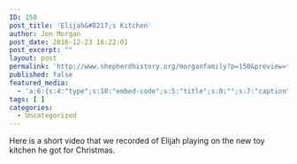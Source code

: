 ```yaml
---
ID: 150
post_title: 'Elijah&#8217;s Kitchen'
author: Jon Morgan
post_date: 2016-12-23 16:22:01
post_excerpt: ""
layout: post
permalink: 'http://www.shepherdhistory.org/morganfamily?p=150&preview=true&preview_id=150'
published: false
featured_media:
  - 'a:6:{s:4:"type";s:10:"embed-code";s:5:"title";s:0:"";s:7:"caption";s:0:"";s:6:"credit";s:0:"";s:3:"url";s:0:"";s:5:"embed";s:122:"<iframe width="560" height="315" src="https://www.youtube.com/embed/VrD7njvmpo4" frameborder="0" allowfullscreen></iframe>";}'
tags: [ ]
categories:
  - Uncategorized
---
```

Here is a short video that we recorded of Elijah playing on the new toy kitchen he got for Christmas.